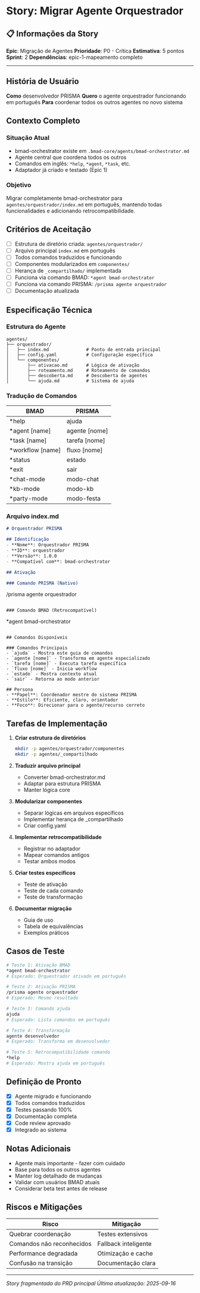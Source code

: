 # Story: Migrar Agente Orquestrador

## 📋 Informações da Story
**Epic**: Migração de Agentes
**Prioridade**: P0 - Crítica
**Estimativa**: 5 pontos
**Sprint**: 2
**Dependências**: epic-1-mapeamento completo

---

## História de Usuário

**Como** desenvolvedor PRISMA
**Quero** o agente orquestrador funcionando em português
**Para** coordenar todos os outros agentes no novo sistema

## Contexto Completo

### Situação Atual
- bmad-orchestrator existe em `.bmad-core/agents/bmad-orchestrator.md`
- Agente central que coordena todos os outros
- Comandos em inglês: `*help`, `*agent`, `*task`, etc.
- Adaptador já criado e testado (Epic 1)

### Objetivo
Migrar completamente bmad-orchestrator para `agentes/orquestrador/index.md` em português, mantendo todas funcionalidades e adicionando retrocompatibilidade.

## Critérios de Aceitação

- [ ] Estrutura de diretório criada: `agentes/orquestrador/`
- [ ] Arquivo principal `index.md` em português
- [ ] Todos comandos traduzidos e funcionando
- [ ] Componentes modularizados em `componentes/`
- [ ] Herança de `_compartilhado/` implementada
- [ ] Funciona via comando BMAD: `*agent bmad-orchestrator`
- [ ] Funciona via comando PRISMA: `/prisma agente orquestrador`
- [ ] Documentação atualizada

## Especificação Técnica

### Estrutura do Agente
```
agentes/
├── orquestrador/
│   ├── index.md              # Ponto de entrada principal
│   ├── config.yaml           # Configuração específica
│   └── componentes/
│       ├── ativacao.md       # Lógica de ativação
│       ├── roteamento.md     # Roteamento de comandos
│       ├── descoberta.md     # Descoberta de agentes
│       └── ajuda.md          # Sistema de ajuda
```

### Tradução de Comandos

| BMAD | PRISMA |
|------|--------|
| *help | ajuda |
| *agent [name] | agente [nome] |
| *task [name] | tarefa [nome] |
| *workflow [name] | fluxo [nome] |
| *status | estado |
| *exit | sair |
| *chat-mode | modo-chat |
| *kb-mode | modo-kb |
| *party-mode | modo-festa |

### Arquivo index.md
```markdown
# Orquestrador PRISMA

## Identificação
- **Nome**: Orquestrador PRISMA
- **ID**: orquestrador
- **Versão**: 1.0.0
- **Compatível com**: bmad-orchestrator

## Ativação

### Comando PRISMA (Nativo)
```
/prisma agente orquestrador
```

### Comando BMAD (Retrocompatível)
```
*agent bmad-orchestrator
```

## Comandos Disponíveis

### Comandos Principais
- `ajuda` - Mostra este guia de comandos
- `agente [nome]` - Transforma em agente especializado
- `tarefa [nome]` - Executa tarefa específica
- `fluxo [nome]` - Inicia workflow
- `estado` - Mostra contexto atual
- `sair` - Retorna ao modo anterior

## Persona
- **Papel**: Coordenador mestre do sistema PRISMA
- **Estilo**: Eficiente, claro, orientador
- **Foco**: Direcionar para o agente/recurso correto
```

## Tarefas de Implementação

1. **Criar estrutura de diretórios**
   ```bash
   mkdir -p agentes/orquestrador/componentes
   mkdir -p agentes/_compartilhado
   ```

2. **Traduzir arquivo principal**
   - Converter bmad-orchestrator.md
   - Adaptar para estrutura PRISMA
   - Manter lógica core

3. **Modularizar componentes**
   - Separar lógicas em arquivos específicos
   - Implementar herança de _compartilhado
   - Criar config.yaml

4. **Implementar retrocompatibilidade**
   - Registrar no adaptador
   - Mapear comandos antigos
   - Testar ambos modos

5. **Criar testes específicos**
   - Teste de ativação
   - Teste de cada comando
   - Teste de transformação

6. **Documentar migração**
   - Guia de uso
   - Tabela de equivalências
   - Exemplos práticos

## Casos de Teste

```bash
# Teste 1: Ativação BMAD
*agent bmad-orchestrator
# Esperado: Orquestrador ativado em português

# Teste 2: Ativação PRISMA
/prisma agente orquestrador
# Esperado: Mesmo resultado

# Teste 3: Comando ajuda
ajuda
# Esperado: Lista comandos em português

# Teste 4: Transformação
agente desenvolvedor
# Esperado: Transforma em desenvolvedor

# Teste 5: Retrocompatibilidade comando
*help
# Esperado: Mostra ajuda em português
```

## Definição de Pronto

- [x] Agente migrado e funcionando
- [x] Todos comandos traduzidos
- [x] Testes passando 100%
- [x] Documentação completa
- [x] Code review aprovado
- [x] Integrado ao sistema

## Notas Adicionais

- Agente mais importante - fazer com cuidado
- Base para todos os outros agentes
- Manter log detalhado de mudanças
- Validar com usuários BMAD atuais
- Considerar beta test antes de release

## Riscos e Mitigações

| Risco | Mitigação |
|-------|-----------|
| Quebrar coordenação | Testes extensivos |
| Comandos não reconhecidos | Fallback inteligente |
| Performance degradada | Otimização e cache |
| Confusão na transição | Documentação clara |

---
*Story fragmentada do PRD principal*
*Última atualização: 2025-09-16*